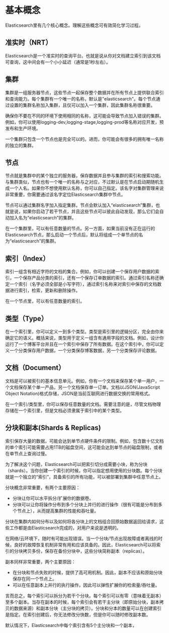 # 基本概念

Elasticsearch里有几个核心概念。理解这些概念可有效简化学习过程。

## 准实时（NRT）

Elasticsearch是一个准实时的查询平台。也就是说从你对文档建立索引到该文档可查询，这中间会有一个小小延迟（通常是1秒左右）。

## 集群

集群是一组服务器节点，这些节点一起保存整个数据并在所有节点上提供联合索引和查询能力。每个集群有一个唯一的名称，默认是"elasticsearch"。每个节点通过设置的集群名称加入集群，且仅可以加入一个集群，因此集群名称很重要。

确保你不要在不同的环境下使用相同的名称，这可能会导致节点加入错误的集群。例如，你可以使用logging-dev,logging-stage,logging-prod等名称对应开发，预发布和生产环境。

一个集群只包含一个节点也是完全可以的。进而，你可能会有很多的拥有唯一名称的独立的集群。

## 节点

节点就是集群中的某个独立的服务器，保存数据并且参与集群的索引和搜索功能。与集群类似，节点也有一个唯一的名称与之对应，不过默认是在节点启动期随机生成一个人名。如果你不想使用默认名称，你可以自己指定。该名字对集群管理来说非常重要，你需要通过该名字定位Elasticsearch集群中节点。

节点可以通过集群名字加入指定集群。节点会默认加入“elasticsearch”集群，也就是说，如果你启动了若干节点，并且这些节点可以彼此自动发现，那么它们会自动加入名为“elasticsearch”的集群。

在一个集群里，可以有任意数量的节点。另一方面，如果当前没有正在运行的Elasticsearch节点，那么启动一个节点后，默认将组成一个单节点的名为“elasticsearch”的集群。

## 索引（Index）

索引一组含有相近字符的文档的集合。例如，你可以创建一个保存用户数据的索引，一个保存产品分类的索引，还有一个保存订单数据的索引。通过索引名称还确定一个索引（名字必须全部是小写字符），通过索引名称来对索引中保存的文档数据进行索引，检索，更新和删除操作。

在一个节点里，可以有任意数量的索引。

## 类型（Type）

在一个索引里，你可以定义一到多个类型。类型是索引里的逻辑分区，完全由你来确定它的语义。概括来说，类型用于定义一组含有通用字段的文档。例如，设计你运行了一个博客平台并且在一个索引中保存了所有数据。在这个索引中，你可以定义一个分类保存用户数据，一个分类保存博客数据，另一个分类保存评论数据。

## 文档（Document）

文档是可以被索引的基本信息单元。例如，你有一个文档来保存某个单一用户，一个文档保存某个单一产品，另一个文档保存单一订单。文档以JSON\(JavaScript Object Notation\)格式存储，JSON是当前互联网进行数据交换的常用格式。

在一个索引\/类型里，你可以保存任意数量的文档。需要注意的是，尽管文档物理存储在一个索引里，但是文档必须隶属于索引中的某个类型。

## 分块和副本\(Shards & Replicas\)

索引保存大量的数据，可能会达到单节点硬件条件的限制。例如，包含数十亿文档的单个索引可能需要占用1TB的磁盘空间，这可能会达到单节点的磁盘限制，或者在单节点上查询过慢。

为了解决这个问题，Elasticsearch可以把索引切分成需要小块，称为分块（shards）。当你创建一个索引的时候，你可以指定想用使用的分块数。每个分块就是一个独立的“索引”，具备索引的所有功能，可以被部署到集群中任意节点上。

分块概念非常重要，有两个主要原因：

* 分块让你可以水平拆分\/扩展你的数据卷。
* 分块可以让你将操作分布到多个分块上并行的进行操作（很有可能是分布到多个节点上），从而提高集群的性能和吞吐量。

分块在集群内如何分布以及如何将各分块上的文档组合回原始数据返回给请求，这些工作都是由Elasticsearch完成的，对用户来说是透明的。

在网络\/云环境下，随时有可能出现错误。当一个分块\/节点出现故障或者离线的时候，良好的故障恢复机制非常有用和应该具备的。因此，Elasticsearch可以将索引的分块拷贝多份，保存在备份分块中，这些分块简称副本（replicas）。

副本同样非常重要，两个主要原因：

* 在分块和节点失败的时候，提供了高可用机制。因此，副本不应该和原始分块保存在同一个节点上。
* 可以在任意副本上并行的执行操作，因此可以弹性扩展你的检索量\/吞吐量。

言而总之，每个索引可以拆分为若干个分块。每个索引可以有零（意味着无副本）至多个副本。当存在副本的时候，每个索引会有若干主分块（即原始分块，副本拷贝的数据来源）和副本分块（主分块的拷贝）。分块和分本的数量可以在创建索引是指定。在索引创建后，你无法修改分快数，但是你可以随时修改副本数。

默认情况下，Elasticsearch中每个索引含有5个主分块和一个副本，

